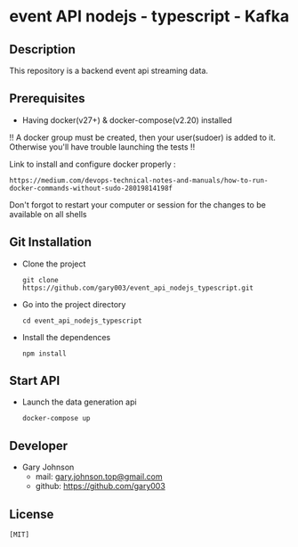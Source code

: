 # event API nodejs - typescript - Kafka

## Description

This repository is a backend event api streaming data.

## Prerequisites

- Having docker(v27+) & docker-compose(v2.20) installed

!! A docker group must be created, then your user(sudoer) is added to it.
Otherwise you'll have trouble launching the tests !!

Link to install and configure docker properly :

    https://medium.com/devops-technical-notes-and-manuals/how-to-run-docker-commands-without-sudo-28019814198f

Don't forgot to restart your computer or session for the changes to be available on all shells

## Git Installation

- Clone the project

  `git clone https://github.com/gary003/event_api_nodejs_typescript.git`

- Go into the project directory

  `cd event_api_nodejs_typescript`

- Install the dependences

  `npm install`

## Start API

- Launch the data generation api

  `docker-compose up`

## Developer

- Gary Johnson
  - mail: gary.johnson.top@gmail.com
  - github: https://github.com/gary003

## License

    [MIT]

